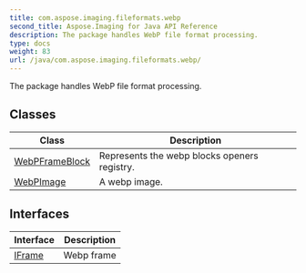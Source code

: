 ```yaml
---
title: com.aspose.imaging.fileformats.webp
second_title: Aspose.Imaging for Java API Reference
description: The package handles WebP file format processing.
type: docs
weight: 83
url: /java/com.aspose.imaging.fileformats.webp/
---
```


The package handles WebP file format processing.


## Classes

| Class | Description |
| --- | --- |
| [WebPFrameBlock](../com.aspose.imaging.fileformats.webp/webpframeblock) | Represents the webp blocks openers registry. |
| [WebPImage](../com.aspose.imaging.fileformats.webp/webpimage) | A webp image. |

## Interfaces

| Interface | Description |
| --- | --- |
| [IFrame](../com.aspose.imaging.fileformats.webp/iframe) | Webp frame |
